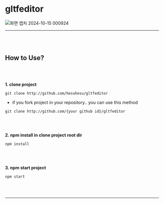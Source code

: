 # gltfeditor

![화면 캡처 2024-10-15 000924](https://github.com/user-attachments/assets/f457228e-244e-46f8-8891-fbe20b2eea02)

___

<br><br>

## How to Use?

<br><br>

**1. clone project**

```
git clone http://github.com/hesuhesu/gltfeditor
```

- if you fork project in your repository.. you can use this method

```
git clone http://github.com/{your github id}/gltfeditor
```

<br><br>

**2. npm install in clone project root dir**

```
npm install
```

<br><br>

**3. npm start project**

```
npm start
```

<br><br>

___